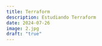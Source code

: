 ```yaml
---
title: Terraform
description: Estudiando Terraform
date: 2024-07-26
image: 2.jpg
draft: "true"
---
```

